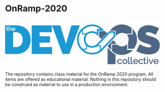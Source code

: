 # OnRamp-2020

![DevOpsCollective](./DevOpsLogoTransparent.png)

The repository contains class material for the OnRamp 2020 program. All items are offered as educational material. Nothing in this repository should be construed as material to use in a production environment.
